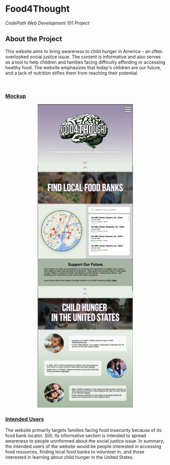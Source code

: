 # Food4Thought
<i>CodePath Web Development 101 Project</i>

<h2>About the Project</h1>
<p>
  This website aims to bring awareness to child hunger in America – an often overlooked social justice issue. The content is informative and also serves as a tool to help children and families facing difficulty affording or accessing healthy food. The website emphasizes that today's children are our future, and a lack of nutrition stifles them from reaching their potential.
</p>
<br>

<h3 style="text-decoration: underline">Mockup</h2>
<p align="center">
  <img src="food4thought-figma-mockup.png" alt="Website mockup">
</p>

<h3 style="text-decoration: underline">Intended Users</h3>
<p>
  The website primarily targets families facing food insecurity because of its food bank locator. Still, its informative section is intended to spread awareness to people uninformed about the social justice issue. In summary, the intended users of the website would be people interested in accessing food resources, finding local food banks to volunteer in, and those interested in learning about child hunger in the United States.
</p>
